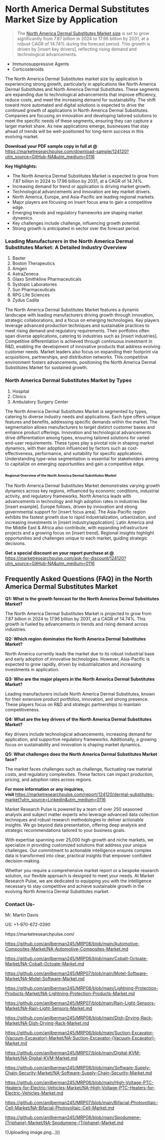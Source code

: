 <h1>North America Dermal Substitutes Market&nbsp;Size by Application</h1><blockquote><p>The <a href="https://marketresearchpulse.com/download-sample/124120?utm_source=GitHub-NA&amp;utm_medium=0116">North America Dermal Substitutes Market size</a> is set to grow significantly from 7.87 billion in 2024 to 17.96 billion by 2031, at a robust CAGR of 14.74% during the forecast period. This growth is driven by [insert key drivers], reflecting rising demand and technological advancements.</p></blockquote><ul><li>Immunosuppressive Agents <li> Corticosteroids</li></ul><p>The North America Dermal Substitutes market size by application is experiencing strong growth, particularly in applications like North America Dermal Substitutes and North America Dermal Substitutes. These segments are expanding due to technological advancements that improve efficiency, reduce costs, and meet the increasing demand for sustainability. The shift toward more automated and digital solutions is expected to drive the continued growth of applications in North America Dermal Substitutes. Companies are focusing on innovation and developing tailored solutions to meet the specific needs of these segments, ensuring they can capture a larger market share. As new applications emerge, businesses that stay ahead of trends will be well-positioned for long-term success in this evolving market.</p><p><strong>Download your PDF sample copy in full at @ </strong><a href="https://marketresearchpulse.com/download-sample/124120?utm_source=GitHub-NA&amp;utm_medium=0116">https://marketresearchpulse.com/download-sample/124120?utm_source=GitHub-NA&amp;utm_medium=0116</a></p><p><strong>Key Highlights: </strong></p><ul><li>The North America Dermal Substitutes Market is expected to grow from 7.87 billion in 2024 to 17.96 billion by 2031, at a CAGR of 14.74%.</li><li>Increasing demand for trend or application is driving market growth.</li><li>Technological advancements and innovation are key market drivers.</li><li>North America, Europe, and Asia-Pacific are leading regional markets.</li><li>Major players are focusing on insert focus area to gain a competitive edge.</li><li>Emerging trends and regulatory frameworks are shaping market dynamics.</li><li>Key challenges include challenge, influencing growth potential.</li><li>Strong growth is anticipated in sector over the forecast period.</li></ul><h3>Leading Manufacturers in the North America Dermal Substitutes Market: A Detailed Industry Overview</h3><ol><li>Baxter</li><li>Boston Therapeutics</li><li>Amgen</li><li>AstraZeneca</li><li>Glaxo Smithkline Pharmaceuticals</li><li>Systopic Laboratories</li><li>Sun Pharmaceuticals</li><li>RPG Life Sciences</li><li>Zydus Cadila</li></ol><div class="flex max-w-full flex-col flex-grow"><div class="min-h-8 text-message flex w-full flex-col items-end gap-2 whitespace-normal break-words [.text-message+&amp;]:mt-5" dir="auto" data-message-author-role="assistant" data-message-id="fd8432e4-4910-450d-b182-61b7bfb0a01f" data-message-model-slug="gpt-4o"><div class="flex w-full flex-col gap-1 empty:hidden first:pt-[3px]"><div class="markdown prose w-full break-words dark:prose-invert light"><p>The North America Dermal Substitutes Market features a dynamic landscape with leading manufacturers driving growth through innovation, strategic collaborations, and a focus on emerging technologies. Key players leverage advanced production techniques and sustainable practices to meet rising demand and regulatory requirements. Their portfolios often span diverse applications, catering to industries such as [insert industries]. Competitive differentiation is achieved through continuous investment in R&amp;D, enabling the development of innovative products that address evolving customer needs. Market leaders also focus on expanding their footprint via acquisitions, partnerships, and distribution networks. This competitive environment fosters advancements, positioning the North America Dermal Substitutes Market for sustained growth.</p></div></div></div></div><h3>North America Dermal Substitutes Market by Types</h3><ol><li>Hospital <li> Clinics <li> Ambulatory Surgery Center</li></ol><div class="flex max-w-full flex-col flex-grow"><div class="min-h-8 text-message flex w-full flex-col items-end gap-2 whitespace-normal break-words [.text-message+&amp;]:mt-5" dir="auto" data-message-author-role="assistant" data-message-id="084470be-0bb7-4664-bddf-5156b4f41249" data-message-model-slug="gpt-4o-mini"><div class="flex w-full flex-col gap-1 empty:hidden first:pt-[3px]"><div class="markdown prose w-full break-words dark:prose-invert light"><p>The North America Dermal Substitutes Market is segmented by types, catering to diverse industry needs and applications. Each type offers unique features and benefits, addressing specific demands within the market. The segmentation allows manufacturers to target distinct customer bases and enhance product offerings. Innovation and technological advancements drive differentiation among types, ensuring tailored solutions for varied end-user requirements. These types play a pivotal role in shaping market dynamics, with their adoption influenced by factors such as cost-effectiveness, performance, and suitability for specific applications. Understanding type-wise segmentation is essential for stakeholders aiming to capitalize on emerging opportunities and gain a competitive edge.</p></div></div></div></div><h3><span style="font-size: 11px;">Regional Overview of the North America Dermal Substitutes Market</span></h3><div class="flex max-w-full flex-col flex-grow"><div class="min-h-8 text-message flex w-full flex-col items-end gap-2 whitespace-normal break-words [.text-message+&amp;]:mt-5" dir="auto" data-message-author-role="assistant" data-message-id="e9038762-ce64-4e30-91c9-9bd413514231" data-message-model-slug="gpt-4o-mini"><div class="flex w-full flex-col gap-1 empty:hidden first:pt-[3px]"><div class="markdown prose w-full break-words dark:prose-invert light"><p>The North America Dermal Substitutes Market demonstrates varying growth dynamics across key regions, influenced by economic conditions, industrial activity, and regulatory frameworks. North America leads with advancements in technology and high adoption rates in industries like [insert example]. Europe follows, driven by innovation and strong governmental support for [insert focus area]. The Asia-Pacific region exhibits the fastest growth due to rapid industrialization, urbanization, and increasing investments in [insert industry/application]. Latin America and the Middle East &amp; Africa also contribute, with expanding infrastructure projects and a growing focus on [insert trend]. Regional insights highlight opportunities and challenges unique to each market, guiding strategic decisions.</p></div></div></div></div><p><strong>Get a special discount on your report purchase at @ </strong><a href="https://marketresearchpulse.com/ask-for-discount/124120?utm_source=GitHub-NA&amp;utm_medium=0116">https://marketresearchpulse.com/ask-for-discount/124120?utm_source=GitHub-NA&amp;utm_medium=0116</a></p><h2>Frequently Asked Questions (FAQ) in the North America Dermal Substitutes Market</h2><p><strong>Q1: What is the growth forecast for the North America Dermal Substitutes Market?</strong></p><p>The North America Dermal Substitutes Market is projected to grow from 7.87 billion in 2024 to 17.96 billion by 2031, at a CAGR of 14.74%. This growth is fueled by advancements in trends and rising demand across industries.</p><p><strong>Q2: Which region dominates the North America Dermal Substitutes Market?</strong></p><p>North America currently leads the market due to its robust industrial base and early adoption of innovative technologies. However, Asia-Pacific is expected to grow rapidly, driven by industrialization and increasing investments in application.</p><p><strong>Q3: Who are the major players in the North America Dermal Substitutes Market?</strong></p><p>Leading manufacturers include North America Dermal Substitutes, known for their extensive product portfolios, innovation, and strong presence. These players focus on R&amp;D and strategic partnerships to maintain competitiveness.</p><p><strong>Q4: What are the key drivers of the North America Dermal Substitutes Market?</strong></p><p>Key drivers include technological advancements, increasing demand for application, and supportive regulatory frameworks. Additionally, a growing focus on sustainability and innovation is shaping market dynamics.</p><p><strong>Q5: What challenges does the North America Dermal Substitutes Market face?</strong></p><p>The market faces challenges such as challenge, fluctuating raw material costs, and regulatory complexities. These factors can impact production, pricing, and adoption rates across regions.</p><p><strong>For more information or any inquiries, visit&nbsp;</strong><a href="https://marketresearchpulse.com/report/124120/dermal-substitutes-market?utm_source=Linkedin&utm_medium=0116">https://marketresearchpulse.com/report/124120/dermal-substitutes-market?utm_source=Linkedin&utm_medium=0116</a></p><p>Market Research Pulse is powered by a team of over 250 seasoned analysts and subject matter experts who leverage advanced data collection techniques and robust research methodologies to deliver actionable insights. We go beyond data presentation, offering deep analysis and strategic recommendations tailored to your business goals.</p><p>With expertise spanning over 25,000 high-growth and niche markets, we specialize in providing customized solutions that address your unique challenges. Our commitment to actionable intelligence ensures complex data is transformed into clear, practical insights that empower confident decision-making.</p><p>Whether you require a comprehensive market report or a bespoke research solution, our flexible approach is designed to meet your needs. At Market Research Pulse, we are dedicated to equipping you with the intelligence necessary to stay competitive and achieve sustainable growth in the evolving North America Dermal Substitutes market.</p><h3><strong>Contact Us-</strong></h3><p>Mr. Martin Davis</p><p>US: +1-970-672-0390</p><p>https://marketresearchpulse.com/</p><p><a href="https://github.com/anilberman245/MRP08/blob/main/Automotive-Composites-Market/NA-Automotive-Composites-Market.md">https://github.com/anilberman245/MRP08/blob/main/Automotive-Composites-Market/NA-Automotive-Composites-Market.md</a></p><p><a href="https://github.com/anilberman245/MRP06/blob/main/Cobalt-Octoate-Market/NA-Cobalt-Octoate-Market.md">https://github.com/anilberman245/MRP06/blob/main/Cobalt-Octoate-Market/NA-Cobalt-Octoate-Market.md</a></p><p><a href="https://github.com/anilberman245/MRP07/blob/main/Motel-Software-Market/NA-Motel-Software-Market.md">https://github.com/anilberman245/MRP07/blob/main/Motel-Software-Market/NA-Motel-Software-Market.md</a></p><p><a href="https://github.com/anilberman245/MRP08/blob/main/Lightning-Protection-Products-Market/NA-Lightning-Protection-Products-Market.md">https://github.com/anilberman245/MRP08/blob/main/Lightning-Protection-Products-Market/NA-Lightning-Protection-Products-Market.md</a></p><p><a href="https://github.com/anilberman245/MRP07/blob/main/Rain-Light-Sensors-Market/NA-Rain-Light-Sensors-Market.md">https://github.com/anilberman245/MRP07/blob/main/Rain-Light-Sensors-Market/NA-Rain-Light-Sensors-Market.md</a></p><p><a href="https://github.com/anilberman245/MRP08/blob/main/Dish-Drying-Rack-Market/NA-Dish-Drying-Rack-Market.md">https://github.com/anilberman245/MRP08/blob/main/Dish-Drying-Rack-Market/NA-Dish-Drying-Rack-Market.md</a></p><p><a href="https://github.com/anilberman245/MRP06/blob/main/Suction-Excavator-(Vacuum-Excavator)-Market/NA-Suction-Excavator-(Vacuum-Excavator)-Market.md">https://github.com/anilberman245/MRP06/blob/main/Suction-Excavator-(Vacuum-Excavator)-Market/NA-Suction-Excavator-(Vacuum-Excavator)-Market.md</a></p><p><a href="https://github.com/anilberman245/MRP07/blob/main/Digital-KVM-Market/NA-Digital-KVM-Market.md">https://github.com/anilberman245/MRP07/blob/main/Digital-KVM-Market/NA-Digital-KVM-Market.md</a></p><p><a href="https://github.com/anilberman245/MRP08/blob/main/Software-Supply-Chain-Security-Market/NA-Software-Supply-Chain-Security-Market.md">https://github.com/anilberman245/MRP08/blob/main/Software-Supply-Chain-Security-Market/NA-Software-Supply-Chain-Security-Market.md</a></p><p><a href="https://github.com/anilberman245/MRP06/blob/main/High-Voltage-PTC-Heaters-for-Electric-Vehicles-Market/NA-High-Voltage-PTC-Heaters-for-Electric-Vehicles-Market.md">https://github.com/anilberman245/MRP06/blob/main/High-Voltage-PTC-Heaters-for-Electric-Vehicles-Market/NA-High-Voltage-PTC-Heaters-for-Electric-Vehicles-Market.md</a></p><p><a href="https://github.com/anilberman245/MRP07/blob/main/Bifacial-Photovoltaic-Cell-Market/NA-Bifacial-Photovoltaic-Cell-Market.md">https://github.com/anilberman245/MRP07/blob/main/Bifacial-Photovoltaic-Cell-Market/NA-Bifacial-Photovoltaic-Cell-Market.md</a></p><p><a href="https://github.com/anilberman245/MRP08/blob/main/Spodumene-(Triphane)-Market/NA-Spodumene-(Triphane)-Market.md">https://github.com/anilberman245/MRP08/blob/main/Spodumene-(Triphane)-Market/NA-Spodumene-(Triphane)-Market.md</a></p>
![Uploading image.png…]()
